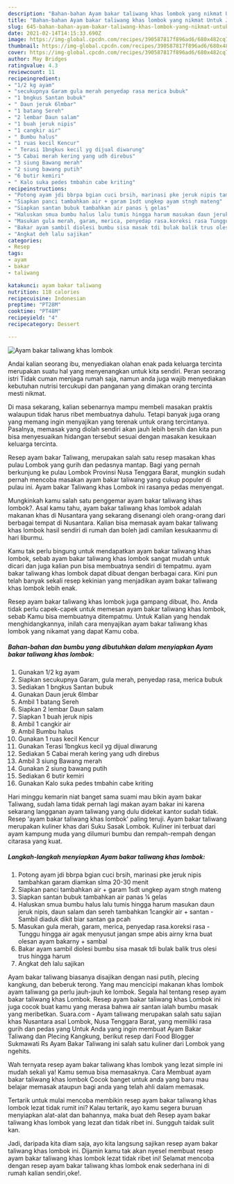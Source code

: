 ```yaml
---
description: "Bahan-bahan Ayam bakar taliwang khas lombok yang nikmat Untuk Jualan"
title: "Bahan-bahan Ayam bakar taliwang khas lombok yang nikmat Untuk Jualan"
slug: 645-bahan-bahan-ayam-bakar-taliwang-khas-lombok-yang-nikmat-untuk-jualan
date: 2021-02-14T14:15:33.690Z
image: https://img-global.cpcdn.com/recipes/390587817f896ad6/680x482cq70/ayam-bakar-taliwang-khas-lombok-foto-resep-utama.jpg
thumbnail: https://img-global.cpcdn.com/recipes/390587817f896ad6/680x482cq70/ayam-bakar-taliwang-khas-lombok-foto-resep-utama.jpg
cover: https://img-global.cpcdn.com/recipes/390587817f896ad6/680x482cq70/ayam-bakar-taliwang-khas-lombok-foto-resep-utama.jpg
author: May Bridges
ratingvalue: 4.3
reviewcount: 11
recipeingredient:
- "1/2 kg ayam"
- "secukupnya Garam gula merah penyedap rasa merica bubuk"
- "1 bngkus Santan bubuk"
- " Daun jeruk 6lmbar"
- "1 batang Sereh"
- "2 lembar Daun salam"
- "1 buah jeruk nipis"
- "1 cangkir air"
- " Bumbu halus"
- "1 ruas kecil Kencur"
- " Terasi 1bngkus kecil yg dijual diwarung"
- "5 Cabai merah kering yang udh direbus"
- "3 siung Bawang merah"
- "2 siung bawang putih"
- "6 butir kemiri"
- " Kalo suka pedes tmbahin cabe kriting"
recipeinstructions:
- "Potong ayam jdi bbrpa bgian cuci brsih, marinasi pke jeruk nipis tambahkan garam diamkan slma 20-30 menit"
- "Siapkan panci tambahkan air + garam 1sdt ungkep ayam stngh mateng"
- "Siapkan santan bubuk tambahkan air panas ¼ gelas"
- "Haluskan smua bumbu halus lalu tumis hingga harum masukan daun jeruk nipis, daun salam dan sereh tambahkan 1cangkir air + santan Sambil diaduk dikit biar santan ga pcah"
- "Masukan gula merah, garam, merica, penyedap rasa.koreksi rasa Tunggu hingga air agak menyusut jangan smpe abis airny krna buat olesan ayam bakarny + sambal"
- "Bakar ayam sambil diolesi bumbu sisa masak tdi bulak balik trus olesi trus hingga harum"
- "Angkat deh lalu sajikan"
categories:
- Resep
tags:
- ayam
- bakar
- taliwang

katakunci: ayam bakar taliwang 
nutrition: 118 calories
recipecuisine: Indonesian
preptime: "PT28M"
cooktime: "PT48M"
recipeyield: "4"
recipecategory: Dessert

---
```



![Ayam bakar taliwang khas lombok](https://img-global.cpcdn.com/recipes/390587817f896ad6/680x482cq70/ayam-bakar-taliwang-khas-lombok-foto-resep-utama.jpg)

Andai kalian seorang ibu, menyediakan olahan enak pada keluarga tercinta merupakan suatu hal yang menyenangkan untuk kita sendiri. Peran seorang istri Tidak cuman menjaga rumah saja, namun anda juga wajib menyediakan kebutuhan nutrisi tercukupi dan panganan yang dimakan orang tercinta mesti nikmat.

Di masa  sekarang, kalian sebenarnya mampu membeli masakan praktis walaupun tidak harus ribet membuatnya dahulu. Tetapi banyak juga orang yang memang ingin menyajikan yang terenak untuk orang tercintanya. Pasalnya, memasak yang diolah sendiri akan jauh lebih bersih dan kita pun bisa menyesuaikan hidangan tersebut sesuai dengan masakan kesukaan keluarga tercinta. 

Resep ayam bakar Taliwang, merupakan salah satu resep masakan khas pulau Lombok yang gurih dan pedasnya mantap. Bagi yang pernah berkunjung ke pulau Lombok Provinsi Nusa Tenggara Barat, mungkin sudah pernah mencoba masakan ayam bakar taliwang yang cukup populer di pulau ini. Ayam bakar Taliwang khas Lombok ini rasanya pedas menyengat.

Mungkinkah kamu salah satu penggemar ayam bakar taliwang khas lombok?. Asal kamu tahu, ayam bakar taliwang khas lombok adalah makanan khas di Nusantara yang sekarang disenangi oleh orang-orang dari berbagai tempat di Nusantara. Kalian bisa memasak ayam bakar taliwang khas lombok hasil sendiri di rumah dan boleh jadi camilan kesukaanmu di hari liburmu.

Kamu tak perlu bingung untuk mendapatkan ayam bakar taliwang khas lombok, sebab ayam bakar taliwang khas lombok sangat mudah untuk dicari dan juga kalian pun bisa membuatnya sendiri di tempatmu. ayam bakar taliwang khas lombok dapat dibuat dengan berbagai cara. Kini pun telah banyak sekali resep kekinian yang menjadikan ayam bakar taliwang khas lombok lebih enak.

Resep ayam bakar taliwang khas lombok juga gampang dibuat, lho. Anda tidak perlu capek-capek untuk memesan ayam bakar taliwang khas lombok, sebab Kamu bisa membuatnya ditempatmu. Untuk Kalian yang hendak menghidangkannya, inilah cara menyajikan ayam bakar taliwang khas lombok yang nikamat yang dapat Kamu coba.

<!--inarticleads1-->

##### Bahan-bahan dan bumbu yang dibutuhkan dalam menyiapkan Ayam bakar taliwang khas lombok:

1. Gunakan 1/2 kg ayam
1. Siapkan secukupnya Garam, gula merah, penyedap rasa, merica bubuk
1. Sediakan 1 bngkus Santan bubuk
1. Gunakan  Daun jeruk 6lmbar
1. Ambil 1 batang Sereh
1. Siapkan 2 lembar Daun salam
1. Siapkan 1 buah jeruk nipis
1. Ambil 1 cangkir air
1. Ambil  Bumbu halus
1. Gunakan 1 ruas kecil Kencur
1. Gunakan  Terasi 1bngkus kecil yg dijual diwarung
1. Sediakan 5 Cabai merah kering yang udh direbus
1. Ambil 3 siung Bawang merah
1. Gunakan 2 siung bawang putih
1. Sediakan 6 butir kemiri
1. Gunakan  Kalo suka pedes tmbahin cabe kriting


Hari minggu kemarin niat banget sama suami mau bikin ayam bakar Taliwang, sudah lama tidak pernah lagi makan ayam bakar ini karena sekarang langganan ayam taliwang yang dulu didekat kantor sudah tidak. Resep &#39;ayam bakar taliwang khas lombok&#39; paling teruji. Ayam bakar taliwang merupakan kuliner khas dari Suku Sasak Lombok. Kuliner ini terbuat dari ayam kampung muda yang dilumuri bumbu dan rempah-rempah dengan citarasa yang kuat. 

<!--inarticleads2-->

##### Langkah-langkah menyiapkan Ayam bakar taliwang khas lombok:

1. Potong ayam jdi bbrpa bgian cuci brsih, marinasi pke jeruk nipis tambahkan garam diamkan slma 20-30 menit
1. Siapkan panci tambahkan air + garam 1sdt ungkep ayam stngh mateng
1. Siapkan santan bubuk tambahkan air panas ¼ gelas
1. Haluskan smua bumbu halus lalu tumis hingga harum masukan daun jeruk nipis, daun salam dan sereh tambahkan 1cangkir air + santan - Sambil diaduk dikit biar santan ga pcah
1. Masukan gula merah, garam, merica, penyedap rasa.koreksi rasa - Tunggu hingga air agak menyusut jangan smpe abis airny krna buat olesan ayam bakarny + sambal
1. Bakar ayam sambil diolesi bumbu sisa masak tdi bulak balik trus olesi trus hingga harum
1. Angkat deh lalu sajikan


Ayam bakar taliwang biasanya disajikan dengan nasi putih, plecing kangkung, dan beberuk terong. Yang mau mencicipi makanan khas lombok ayam taliwang ga perlu jauh-jauh ke lombok. Segala hal tentang resep ayam bakar taliwang khas Lombok. Resep ayam bakar taliwang khas Lombok ini juga cocok buat kamu yang merasa bahwa air santan ialah bumbu masak yang meribetkan. Suara.com - Ayam taliwang merupakan salah satu sajian khas Nusantara asal Lombok, Nusa Tenggara Barat, yang memiliki rasa gurih dan pedas yang Untuk Anda yang ingin membuat Ayam Bakar Taliwang dan Plecing Kangkung, berikut resep dari Food Blogger Sukmawati Rs Ayam Bakar Taliwang ini salah satu kuliner dari Lombok yang ngehits. 

Wah ternyata resep ayam bakar taliwang khas lombok yang lezat simple ini mudah sekali ya! Kamu semua bisa memasaknya. Cara Membuat ayam bakar taliwang khas lombok Cocok banget untuk anda yang baru mau belajar memasak ataupun bagi anda yang telah ahli dalam memasak.

Tertarik untuk mulai mencoba membikin resep ayam bakar taliwang khas lombok lezat tidak rumit ini? Kalau tertarik, ayo kamu segera buruan menyiapkan alat-alat dan bahannya, maka buat deh Resep ayam bakar taliwang khas lombok yang lezat dan tidak ribet ini. Sungguh taidak sulit kan. 

Jadi, daripada kita diam saja, ayo kita langsung sajikan resep ayam bakar taliwang khas lombok ini. Dijamin kamu tak akan nyesel membuat resep ayam bakar taliwang khas lombok lezat tidak ribet ini! Selamat mencoba dengan resep ayam bakar taliwang khas lombok enak sederhana ini di rumah kalian sendiri,oke!.

